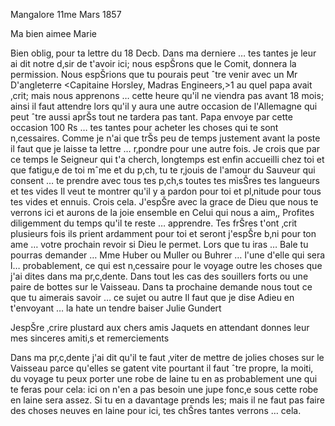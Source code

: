  Mangalore 11me Mars 1857

Ma bien aimee Marie

Bien oblig‚ pour ta lettre du 18 Decb. Dans ma derniere … tes tantes je leur ai dit notre d‚sir de t'avoir ici; nous espŠrons que le Comit‚ donnera la permission. Nous espŠrions que tu pourais peut ˆtre venir avec un Mr D'angleterre <Capitaine Horsley, Madras Engineers,>1 au quel papa avait ‚crit; mais nous apprenons … cette heure qu'il ne viendra pas avant 18 mois; ainsi il faut attendre lors qu'il y aura une autre occasion de l'Allemagne qui peut ˆtre aussi aprŠs tout ne tardera pas tant. Papa envoye par cette occasion 100 Rs … tes tantes pour acheter les choses qui te sont n‚cessaires. Comme je n'ai que trŠs peu de temps justement avant la poste il faut que je laisse ta lettre … r‚pondre pour une autre fois. Je crois que par ce temps le Seigneur qui t'a cherch‚ longtemps est enfin accueilli chez toi et que fatigu‚e de toi mˆme et du p‚ch‚ tu te r‚jouis de l'amour du Sauveur qui consent … te prendre avec tous tes p‚ch‚s toutes tes misŠres tes langueurs et tes vides Il veut te montrer qu'il y a pardon pour toi et pl‚nitude pour tous tes vides et ennuis. Crois cela. J'espŠre avec la grace de Dieu que nous te verrons ici et aurons de la joie ensemble en Celui qui nous a aim‚, Profites diligemment du temps qu'il te reste … apprendre. Tes frŠres t'ont ‚crit plusieurs fois ils prient ardamment pour toi et seront j'espŠre b‚ni pour ton ame … votre prochain revoir si Dieu le permet. Lors que tu iras … Bale tu pourras demander … Mme Huber ou Muller ou Buhrer … l'une d'elle qui sera l… probablement, ce qui est n‚cessaire pour le voyage outre les choses que j'ai dites dans ma pr‚c‚dente. Dans tout les cas des souillers forts ou une paire de bottes sur le Vaisseau. Dans ta prochaine demande nous tout ce que tu aimerais savoir … ce sujet ou autre Il faut que je dise Adieu en t'envoyant … la hate un tendre baiser
 Julie Gundert

JespŠre ‚crire plustard aux chers amis Jaquets en attendant donnes leur mes sinceres amiti‚s et remerciements

Dans ma pr‚c‚dente j'ai dit qu'il te faut ‚viter de mettre de jolies choses sur le Vaisseau parce qu'elles se gatent vite pourtant il faut ˆtre propre, la moiti‚ du voyage tu peux porter une robe de laine tu en as probablement une qui te feras pour cela: ici on n'en a pas besoin une jupe fonc‚e sous cette robe en laine sera assez. Si tu en a davantage prends les; mais il ne faut pas faire des choses neuves en laine pour ici, tes chŠres tantes verrons … cela.

